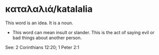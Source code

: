 # καταλαλιά/katalalia
This word is an idea. It is a noun.
* This word can mean insult or slander. This is the act of saying evil or bad things about another person.

See: 2 Corinthians 12:20; 1 Peter 2:1
